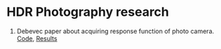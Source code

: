 HDR Photography research
=====

1. Debevec paper about acquiring response function of photo camera. [Code](debevec_paper_practice.m), [Results](debevec_paper_practice.rst)

